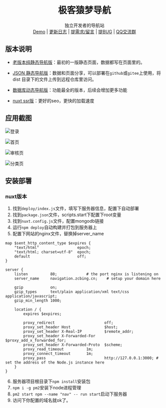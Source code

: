 <h1 align="center">极客猿梦导航</h1>
<p align="center">
  独立开发者的导航站　<br>
  <a href="http://navigation.zcbing.cn/">Demo</a>  |  <a href="https://github.com/geekape/geek-navigation/commits/nuxt">更新日志</a> | <a href="https://github.com/geekape/geek-navigation/issues/46">提需求/留言</a> | <a href="https://github.com/geekape/geek-navigation/issues/new">提BUG</a> | 
  <a target="_blank" href="https://qm.qq.com/cgi-bin/qm/qr?k=fDuB_YjUasI22QoHU_HlZozIz5LPpZ8z&jump_from=webapi">QQ交流群</a>
</p>



## 版本说明

- [老版本纯静态导航版](https://github.com/geekape/geek-navigation/tree/master)：最初的一版静态页面，数据都写在页面里的。

- [JSON 静态导航版](https://github.com/geekape/geek-navigation/tree/json-navigation)：数据和页面分享，可以部署在`github`或`gitee`上使用，将 dist 目录下的文件上传到远程仓库里访问。

- [数据库动态导航版](https://github.com/geekape/geek-navigation/tree/vue2)：功能最全的版本，后续会增加更多功能

- [nuxt ssr版](https://github.com/geekape/geek-navigation/tree/nuxt)：更好的seo，更快的加载速度

## 应用截图

![登录](https://cdn.nlark.com/yuque/0/2020/jpeg/225518/1593593546788-5b5fbe71-579f-43f7-8991-1138e444034d.jpeg?x-oss-process=image%2Fresize%2Cw_1016)

![首页](https://cdn.nlark.com/yuque/0/2020/jpeg/225518/1593593547716-ad9b83f3-7586-4513-9552-09bf60454b91.jpeg?x-oss-process=image%2Fresize%2Cw_1016)

![审核页](https://cdn.nlark.com/yuque/0/2020/jpeg/225518/1593593548792-f011d40e-6c53-4960-a22b-333a7e1fb45f.jpeg?x-oss-process=image%2Fresize%2Cw_1016)

![分类页](https://cdn.nlark.com/yuque/0/2020/jpeg/225518/1593593549607-f86d5c36-6166-4645-ac30-39bfeecac4bf.jpeg?x-oss-process=image%2Fresize%2Cw_1016)

## 安装部署

### nuxt版本

1. 找到`deploy/index.js`文件，填写下服务器信息，配置下自动部署
2. 找到`package.json`文件，scripts.start下配置下root变量
3. 找到`nuxt.config.js`文件，配置mongodb链接
4. 运行`npm deploy`自动构建并打包到服务器上
5. 配置下网站的nginx文件，替换掉server_name
```
map $sent_http_content_type $expires {
    "text/html"                 epoch;
    "text/html; charset=utf-8"  epoch;
    default                     off;
}

server {
    listen          80;             # the port nginx is listening on
    server_name     navigation.zcbing.cn;    # setup your domain here

    gzip            on;
    gzip_types      text/plain application/xml text/css application/javascript;
    gzip_min_length 1000;

    location / {
        expires $expires;

        proxy_redirect                      off;
        proxy_set_header Host               $host;
        proxy_set_header X-Real-IP          $remote_addr;
        proxy_set_header X-Forwarded-For    $proxy_add_x_forwarded_for;
        proxy_set_header X-Forwarded-Proto  $scheme;
        proxy_read_timeout          1m;
        proxy_connect_timeout       1m;
        proxy_pass                          http://127.0.0.1:3000; # set the address of the Node.js instance here
    }
}
```
6. 服务器项目根目录下`npm install`安装包
7. `npm i -g pm2`安装下node进程管理
8. `pm2 start npm --name "nav" -- run start`启动下服务器
9. 访问下你配置的域名就ok了。
